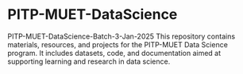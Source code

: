 # PITP-MUET-DataScience
PITP-MUET-DataScience-Batch-3-Jan-2025 This repository contains materials, resources, and projects for the PITP-MUET Data Science program. It includes datasets, code, and documentation aimed at supporting learning and research in data science.
